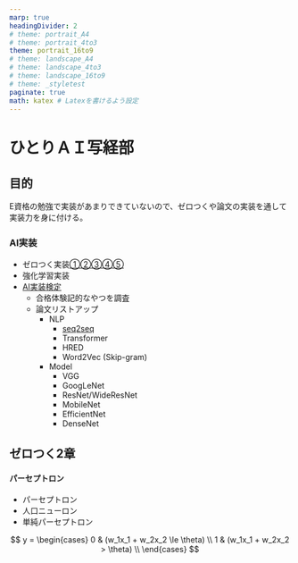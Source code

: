```yaml
---
marp: true
headingDivider: 2
# theme: portrait_A4
# theme: portrait_4to3
theme: portrait_16to9
# theme: landscape_A4
# theme: landscape_4to3
# theme: landscape_16to9
# theme: _styletest
paginate: true
math: katex # Latexを書けるよう設定
---
```



<!-- _class: lead -->
<!-- _paginate: false -->
# ひとりＡＩ写経部

## 目的

E資格の勉強で実装があまりできていないので、ゼロつくや論文の実装を通して実装力を身に付ける。

### AI実装

- ゼロつく実装[①](
https://github.com/oreilly-japan/deep-learning-from-scratch)[②](https://github.com/oreilly-japan/deep-learning-from-scratch-2)[③](https://github.com/oreilly-japan/deep-learning-from-scratch-3)[④](https://github.com/oreilly-japan/deep-learning-from-scratch-4)[⑤](https://github.com/oreilly-japan/deep-learning-from-scratch-5)
- 強化学習実装
- [AI実装検定](https://kentei.ai/)
  - 合格体験記的なやつを調査
  - 論文リストアップ
    - NLP
      - [seq2seq](https://arxiv.org/abs/1409.3215)
      - Transformer
      - HRED
      - Word2Vec (Skip-gram)
    - Model
      - VGG
      - GoogLeNet
      - ResNet/WideResNet
      - MobileNet
      - EfficientNet
      - DenseNet

## ゼロつく2章

#### パーセプトロン

- パーセプトロン
- 人口ニューロン
- 単純パーセプトロン

$$
y =
\begin{cases}
0 & (w_1x_1 + w_2x_2 \le \theta) \\
1 & (w_1x_1 + w_2x_2 > \theta) \\
\end{cases}
$$
